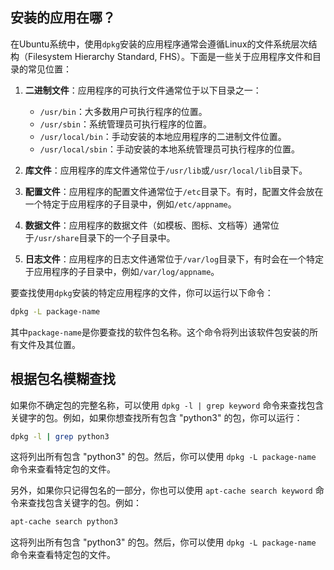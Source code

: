 ## 安装的应用在哪？

在Ubuntu系统中，使用`dpkg`安装的应用程序通常会遵循Linux的文件系统层次结构（Filesystem Hierarchy Standard, FHS）。下面是一些关于应用程序文件和目录的常见位置：

1. **二进制文件**：应用程序的可执行文件通常位于以下目录之一：
   - `/usr/bin`：大多数用户可执行程序的位置。
   - `/usr/sbin`：系统管理员可执行程序的位置。
   - `/usr/local/bin`：手动安装的本地应用程序的二进制文件位置。
   - `/usr/local/sbin`：手动安装的本地系统管理员可执行程序的位置。

2. **库文件**：应用程序的库文件通常位于`/usr/lib`或`/usr/local/lib`目录下。

3. **配置文件**：应用程序的配置文件通常位于`/etc`目录下。有时，配置文件会放在一个特定于应用程序的子目录中，例如`/etc/appname`。

4. **数据文件**：应用程序的数据文件（如模板、图标、文档等）通常位于`/usr/share`目录下的一个子目录中。

5. **日志文件**：应用程序的日志文件通常位于`/var/log`目录下，有时会在一个特定于应用程序的子目录中，例如`/var/log/appname`。

要查找使用`dpkg`安装的特定应用程序的文件，你可以运行以下命令：

```bash
dpkg -L package-name
```

其中`package-name`是你要查找的软件包名称。这个命令将列出该软件包安装的所有文件及其位置。

## 根据包名模糊查找 

如果你不确定包的完整名称，可以使用 `dpkg -l | grep keyword` 命令来查找包含关键字的包。例如，如果你想查找所有包含 "python3" 的包，你可以运行：

```bash
dpkg -l | grep python3
```

这将列出所有包含 "python3" 的包。然后，你可以使用 `dpkg -L package-name` 命令来查看特定包的文件。

另外，如果你只记得包名的一部分，你也可以使用 `apt-cache search keyword` 命令来查找包含关键字的包。例如：

```bash
apt-cache search python3
```

这将列出所有包含 "python3" 的包。然后，你可以使用 `dpkg -L package-name` 命令来查看特定包的文件。
